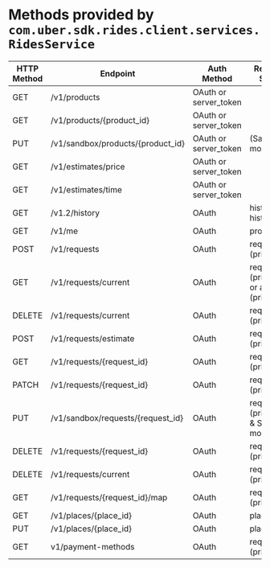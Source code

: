 # Methods provided by ``com.uber.sdk.rides.client.services.RidesService``

| HTTP Method 	| Endpoint                          	| Auth Method            	| Required Scope                                   	| Method                            	|
|-------------	|-----------------------------------	|------------------------	|-------------------------------------------------	|-----------------------------------	|
| GET         	| /v1/products                      	| OAuth or server_token 	|                                                 	| getProducts        	    |
| GET         	| /v1/products/{product_id}         	| OAuth or server_token 	|                                                 	| getProduct             |
| PUT         	| /v1/sandbox/products/{product_id}         	| OAuth or server_token   | (Sandbox mode)                                   	| updateSandboxProduct             |
| GET         	| /v1/estimates/price               	| OAuth or server_token 	|                                                 	| getPriceEstimates        	    |
| GET         	| /v1/estimates/time                	| OAuth or server_token 	|                                                 	| getPickupTimeEstimate       	    |
| GET         	| /v1.2/history                     	| OAuth                  	| history or history_lite                          	| getUserActivity             |
| GET         	| /v1/me                            	| OAuth                  	| profile                                         	| getUserProfile             |
| POST        	| /v1/requests                      	| OAuth                  	| request (privileged)                            	| requestRide             |
| GET         	| /v1/requests/current              	| OAuth                  	| request (privileged) or all_trips (privileged)  	| getCurrentRide               	|
| DELETE      	| /v1/requests/current              	| OAuth                  	| request (privileged)                            	| cancelCurrentRide            	|
| POST        	| /v1/requests/estimate             	| OAuth                  	| request (privileged)                            	| estimateRide             |
| GET         	| /v1/requests/{request_id}         	| OAuth                  	| request (privileged)                            	| getRideDetails             |
| PATCH       	| /v1/requests/{request_id}         	| OAuth                  	| request (privileged)                            	| updateRide             |
| PUT         	| /v1/sandbox/requests/{request_id}         	| OAuth                  	| request (privileged & Sandbox mode )            	| updateSandboxRide             |
| DELETE      	| /v1/requests/{request_id}         	| OAuth                  	| request (privileged)                            	| cancelRide             |
| DELETE      	| /v1/requests/current               	| OAuth                  	| request (privileged)                            	| cancelCurrentRide             |
| GET         	| /v1/requests/{request_id}/map     	| OAuth                  	| request (privileged)                            	| getRideMap             |
| GET         	| /v1/places/{place_id}             	| OAuth                  	| places                                          	| getPlace           	|
| PUT         	| /v1/places/{place_id}             	| OAuth                  	| places                                          	| setPlace           	|
| GET         	| v1/payment-methods                	| OAuth                  	| request (privileged)                            	| getPaymentMethods           	|
